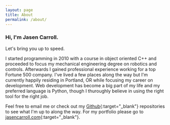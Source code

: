 ```yaml
---
layout: page
title: About
permalink: /about/
---
```

### Hi, I'm Jasen Carroll.
Let's bring you up to speed.

I started programming in 2010 with a course in object oriented C++ and proceeded
to focus my mechanical engineering degree on robotics and controls. Afterwards I
gained professional experience working for a top Fortune 500 company. I've lived
a few places along the way but I'm currently happily residing in Portland, OR
while focusing my career on development. Web development has become a big part
of my life and my preferred language is Python, though I thuroughly believe in
using the right tool for the right job.

Feel free to email me or check out my [Github][1]{:target="_blank"}
repositories to see what I'm up to along the way. For my portfolio please go
to [jasencarroll.com][2]{:target="_blank"}.


[1]: https://github.com/jasenc
[2]: http://www.jasencarroll.com/
